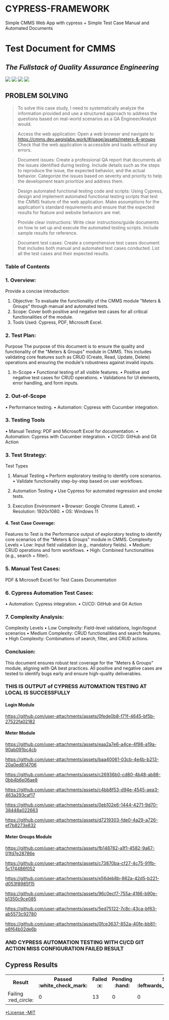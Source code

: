 # CYPRESS-FRAMEWORK
Simple CMMS Web App with cypress + Simple Test Case Manual and Automated Documents 

# Test Document for CMMS
## _The Fullstack of Quality Assurance Engineering_

[![](https://img.shields.io/badge/-odieSDET-1da1f2?logo=twitter&style=flat-square&logoColor=white)](https://twitter.com)
[![](https://img.shields.io/badge/-odieSDET-c32aa3?logo=instagram&style=flat-square&logoColor=white)](https://instagram.com) 
[![](https://img.shields.io/badge/-odieSDET-007bb5?logo=linkedin&style=flat-square&logoColor=white)](https://www.linkedin.com/in/ahmad-dodi-yandra-9424b4a9/)
[![](https://img.shields.io/badge/-odieSDET-ff0000?logo=youtube&style=flat-square&logoColor=white)](https://youtube.com)  
</div> 

## PROBLEM SOLVING
> To solve this case study, I need to systematically analyze the information provided and use a structured approach to address the questions based on real-world scenarios as a QA Engineer/Analyst would.

> Access the web application: Open a web browser and navigate to https://cmms.dev.aegislabs.work/#/page/assets/meters-&-groups Check that the web application is accessible and loads without any errors.

> Document issues: Create a professional QA report that documents all the issues identified during testing. Include details such as the steps to reproduce the issue, the expected behavior, and the actual behavior. Categorize the issues based on severity and priority to help the development team prioritize and address them.

> Design automated functional testing code and scripts: Using Cypress, design and implement automated functional testing scripts that test the CMMS feature of the web application. Make assumptions for the application's standard requirements and ensure that the expected results for feature and website behaviors are met.

> Provide clear instructions: Write clear instructions/guide documents on how to set up and execute the automated testing scripts. Include sample results for reference.

> Document test cases: Create a comprehensive test cases document that includes both manual and automated test cases conducted. List all the test cases and their expected results.


### Table of Contents

### 1. Overview:
Provide a concise introduction: 
1. Objective: To evaluate the functionality of the CMMS module "Meters & Groups" through manual and automated tests.
2. Scope: Cover both positive and negative test cases for all critical functionalities of the module. 
3. Tools Used: Cypress, PDF, Microsoft Excel.

### 2. Test Plan:
Purpose 
The purpose of this document is to ensure the quality and functionality of the "Meters & Groups" module in CMMS. This includes validating core features such as CRUD (Create, Read, Update, Delete) operations and ensuring the module's robustness against invalid inputs.

1. In-Scope 
• Functional testing of all visible features.
• Positive and negative test cases for CRUD operations.
• Validations for UI elements, error handling, and form inputs.

### 2. Out-of-Scope 
• Performance testing.
• Automation: Cypress with Cucumber integration.

### 3. Testing Tools 
• Manual Testing: PDF and Microsoft Excel for documentation.
• Automation: Cypress with Cucumber integration.
• CI/CD: GitHub and Git Action 

### 3. Test Strategy:
Test Types 
1. Manual Testing 
• Perform exploratory testing to identify core scenarios.
• Validate functionality step-by-step based on user workflows.

2. Automation Testing 
• Use Cypress for automated regression and smoke tests.

3. Execution Environment
• Browser: Google Chrome (Latest).
• Resolution: 1920x1080.
• OS: Windows 11

#### 4. Test Case Coverage:
Features to Test is the Performance output of exploratory testing to identify core scenarios of the "Meters & Groups" module in CMMS. 
Complexity Levels 
• Low: Input field validation (e.g., mandatory fields).
• Medium: CRUD operations and form workflows.
• High: Combined functionalities (e.g., search + filter).

### 5. Manual Test Cases:
PDF & Microsoft Excell for Test Cases Documentation

### 6. Cypress Automation Test Cases:
• Automation: Cypress integration.
• CI/CD: GitHub and Git Action 

### 7. Complexity Analysis:
Complexity Levels 
• Low Complexity: Field-level validations, login/logout scenarios
• Medium Complexity: CRUD functionalities and search features.
• High Complexity: Combinations of search, filter, and CRUD actions.

### Conclusion:
This document ensures robust test coverage for the "Meters & Groups" module, aligning with QA best practices. All positive and negative cases are tested to identify bugs early and ensure high-quality deliverables.


### THIS IS OUTPUT of CYPRESS AUTOMATION TESTING AT LOCAL IS SUCCESSFULLY
#### Login Module
https://github.com/user-attachments/assets/0fede0b8-f71f-4645-bf5b-27522fa02182

#### Meter Module
https://github.com/user-attachments/assets/eaa2a7e6-a4ce-4f98-a19a-90ab091bc4cb

https://github.com/user-attachments/assets/baa40061-03cb-4e4b-b213-20a0ed814706

https://github.com/user-attachments/assets/c26936b0-cd80-4b48-ab88-0bb4b6e06ae8

https://github.com/user-attachments/assets/c4bb8f53-d94e-4545-aea3-463a293caf17

https://github.com/user-attachments/assets/0eb102e6-1444-4271-9d70-38448a022663

https://github.com/user-attachments/assets/d7219303-fde0-4a29-a726-ef7b8273e832

#### Meter Groups Module
https://github.com/user-attachments/assets/fb148782-a1f1-4582-9a67-01fd7e28786e

https://github.com/user-attachments/assets/c73870ba-cf27-4c75-91fb-5c174486f052

https://github.com/user-attachments/assets/e56deb8b-862a-42d5-b221-d053f8985f15

https://github.com/user-attachments/assets/96c0ecf7-755a-4166-b90e-b1350c9ce085

https://github.com/user-attachments/assets/5ed75122-7c8c-43ca-bf63-ab5573c92780

https://github.com/user-attachments/assets/0fce3637-852a-40fe-bb81-e6f64b02de6b


### AND CYPRESS AUTOMATION TESTING WITH CI/CD GIT ACTION MISS CONFIGURATION FAILED RESULT 

<h2>Cypress Results</h2>
<table><tr><th>Result</th><th>Passed :white_check_mark:</th><th>Failed :x:</th><th>Pending :hand:</th><th>Skipped :leftwards_arrow_with_hook:</th><th>Duration :clock8:</th></tr><tr><td>Failing :red_circle:</td><td>0</td><td>13</td><td>0</td><td>0</td><td>0s</td></tr></table>
<a href="">

*License
-MIT
